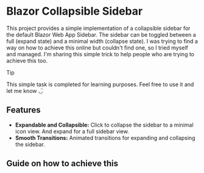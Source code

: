 # Blazor Collapsible Sidebar

This project provides a simple implementation of a collapsible sidebar for the default Blazor Web App Sidebar. The sidebar can be toggled between a full (expand state) and a minimal width (collapse state). I was trying to find a way on how to achieve this online but couldn't find one, so I tried myself and managed. I'm sharing this simple trick to help people who are trying to achieve this too.

> [!TIP]
> This simple task is completed for learning purposes. Feel free to use it and let me know ◡̈


## Features

- **Expandable and Collapsible:** Click to collapse the sidebar to a minimal icon view. And expand for a full sidebar view.
- **Smooth Transitions:** Animated transitions for expanding and collapsing the sidebar.

## Guide on how to achieve this
